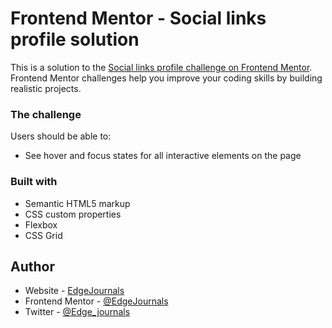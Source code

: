 # Frontend Mentor - Social links profile solution

This is a solution to the [Social links profile challenge on Frontend Mentor](https://www.frontendmentor.io/challenges/social-links-profile-UG32l9m6dQ). Frontend Mentor challenges help you improve your coding skills by building realistic projects. 


### The challenge

Users should be able to:

- See hover and focus states for all interactive elements on the page

### Built with

- Semantic HTML5 markup
- CSS custom properties
- Flexbox
- CSS Grid

## Author

- Website - [EdgeJournals](https://github.com/EdgeJournals)
- Frontend Mentor - [@EdgeJournals](https://www.frontendmentor.io/profile/EdgeJournals)
- Twitter - [@Edge_journals](https://x.com/Edges_journal)